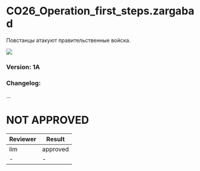 # CO26_Operation_first_steps.zargabad
Повстанцы атакуют правительственные войска.

<img src='https://github.com/rempopo/CO26_Operation_first_steps.zargabad/raw/master/overview.jpg' />	

### Version: 1A

### Changelog: 
...

# NOT APPROVED
| Reviewer | Result |
| ------------ | ------------- |
| lim | approved |
| - | - |
